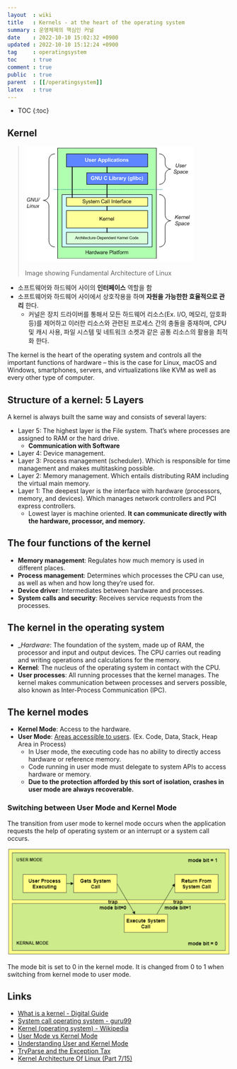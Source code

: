 ```yaml
---
layout  : wiki
title   : Kernels - at the heart of the operating system
summary : 운영체제의 핵심인 커널
date    : 2022-10-10 15:02:32 +0900
updated : 2022-10-10 15:12:24 +0900
tag     : operatingsystem
toc     : true
comment : true
public  : true
parent  : [[/operatingsystem]]
latex   : true
---
```

* TOC
{:toc}

## Kernel

> ![](/resource/wiki/os-kernel/kernel-architecture.png)
> 
> Image showing Fundamental Architecture of Linux

- 소프트웨어와 하드웨어 사이의 __인터페이스__ 역할을 함
- 소프트웨어와 하드웨어 사이에서 상호작용을 하며 __자원을 가능한한 효율적으로 관리__ 한다.
  - 커널은 장치 드라이버를 통해서 모든 하드웨어 리소스(Ex. I/O, 메모리, 암호화 등)를 제어하고 이러한 리소스와 관련된 프로세스 간의 충돌을 중재하며, CPU 및 캐시 사용, 파일 시스템 및 네트워크 소켓과 같은 공통 리소스의 활용을 최적화 한다.

The kernel is the heart of the operating system and controls all the important functions of hardware – this is the case for Linux, macOS and Windows, smartphones, servers, and virtualizations like KVM as well as every other type of computer.

## Structure of a kernel: 5 Layers

A kernel is always built the same way and consists of several layers:

- Layer 5: The highest layer is the File system. That’s where processes are assigned to RAM or the hard drive.
  - __Communication with Software__
- Layer 4: Device management.
- Layer 3: Process management (scheduler). Which is responsible for time management and makes multitasking possible.
- Layer 2: Memory management. Which entails distributing RAM including the virtual main memory.
- Layer 1: The deepest layer is the interface with hardware (processors, memory, and devices). Which manages network controllers and PCI express controllers.
  - Lowest layer is machine oriented. __It can communicate directly with the hardware, processor, and memory.__

## The four functions of the kernel

- __Memory management__: Regulates how much memory is used in different places.
- __Process management__: Determines which processes the CPU can use, as well as when and how long they’re used for.
- __Device driver__: Intermediates between hardware and processes.
- __System calls and security__: Receives service requests from the processes.

## The kernel in the operating system

- __Hardware_: The foundation of the system, made up of RAM, the processor and input and output devices. The CPU carries out reading and writing operations and calculations for the memory.
- __Kernel__: The nucleus of the operating system in contact with the CPU.
- __User processes__: All running processes that the kernel manages. The kernel makes communication between processes and servers possible, also known as Inter-Process Communication (IPC).

## The kernel modes

- __Kernel Mode__: Access to the hardware. 
- __User Mode__: [Areas accessible to users](https://github.com/NKLCWDT/cs/blob/main/Operating%20System/Stack_Heap.md#%EC%9C%A0%EC%A0%80-%EC%98%81%EC%97%AD). (Ex. Code, Data, Stack, Heap Area in Process)
  - In User mode, the executing code has no ability to directly access hardware or reference memory.
  - Code running in user mode must delegate to system APIs to access hardware or memory.
  - __Due to the protection afforded by this sort of isolation, crashes in user mode are always recoverable.__

### Switching between User Mode and Kernel Mode

The transition from user mode to kernel mode occurs when the application requests the help of operating system or an interrupt or a system call occurs.

![](/resource/wiki/os-kernel/switching.png)

The mode bit is set to 0 in the kernel mode. It is changed from 0 to 1 when switching from kernel mode to user mode.

## Links

- [What is a kernel - Digital Guide](https://www.ionos.com/digitalguide/server/know-how/what-is-a-kernel/)
- [System call operating system - guru99](https://www.guru99.com/system-call-operating-system.html)
- [Kernel (operating system) - Wikipedia](https://en.wikipedia.org/wiki/Kernel_(operating_system))
- [User Mode vs Kernel Mode](https://www.tutorialspoint.com/User-Mode-vs-Kernel-Mode#:~:text=The%20transition%20from%20user%20mode%20to%20kernel%20mode,when%20switching%20from%20user%20mode%20to%20kernel%20mode.)
- [Understanding User and Kernel Mode](https://blog.codinghorror.com/understanding-user-and-kernel-mode/)
- [TryParse and the Exception Tax](https://blog.codinghorror.com/tryparse-and-the-exception-tax/)
- [Kernel Architecture Of Linux (Part 7/15)](https://www.engineersgarage.com/kernel-architecture-of-linux-part-7-15/)